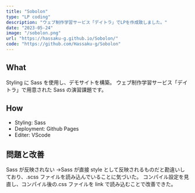 ```yaml
---
title: "Sobolon"
type: "LP coding"
description: "ウェブ制作学習サービス「デイトラ」でLPを作成致しました。"
date: "2023-05-24"
image: "/sobolon.png"
url: "https://hassaku-g.github.io/Sobolon/"
code: "https://github.com/Hassaku-g/Sobolon"
---
```


## What

Styling に Sass を使用し、デモサイトを構築。
ウェブ制作学習サービス「デイトラ」で用意された Sass の演習課題です。

## How

- Styling: Sass
- Deployment: Github Pages
- Editer: VScode

## 問題と改善

Sass が反映されない
→Sass が直接 style として反映されるものだと勘違いしており、.scss ファイルを読み込んでいることに気づいた。
コンパイル設定を見直し、コンパイル後の.css ファイルを link で読み込むことで改善できた。
